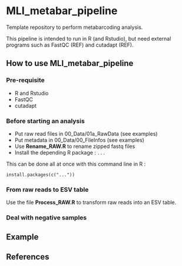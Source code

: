 # MLI_metabar_pipeline
Template repository to perform metabarcoding analysis. 


This pipeline is intended to run in R (and Rstudio), but need external programs such as FastQC (REF) and cutadapt (REF). 


## How to use MLI_metabar_pipeline

### Pre-requisite

- R and Rstudio
- FastQC
- cutadapt

### Before starting an analysis

- Put raw read files in 00_Data/01a_RawData (see examples)
- Put metadata in 00_Data/00_FileInfos (see examples)
- Use **Rename_RAW.R** to rename zipped fastq files
- Install the depending R package : `...`

This can be done all at once with this command line in R :

```{r}
install.packages(c("..."))
```


### From **raw reads** to **ESV table**

Use the file **Process_RAW.R** to transform raw reads into an ESV table. 

### Deal with negative samples

## Example



## References
